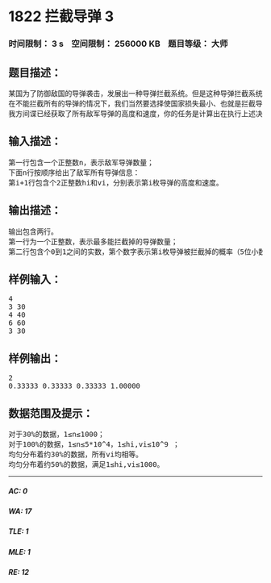 # 1822 拦截导弹 3   
### 时间限制： 3 s&nbsp;&nbsp;&nbsp;&nbsp;空间限制： 256000 KB&nbsp;&nbsp;&nbsp;&nbsp;题目等级： 大师  
## 题目描述：  

<pre>
某国为了防御敌国的导弹袭击，发展出一种导弹拦截系统。但是这种导弹拦截系统有一个缺陷：虽然它的第一发炮弹能够到达任意的高度、并且能够拦截任意速度的导弹，但是以后每一发炮弹都不能高于前一发的高度，其拦截的导弹的飞行速度也不能大于前一发。某天，雷达捕捉到敌国的导弹来袭。由于该系统还在试用阶段，所以只有一套系统，因此有可能不能拦截所有的导弹。 
在不能拦截所有的导弹的情况下，我们当然要选择使国家损失最小、也就是拦截导弹的数量最多的方案。但是拦截导弹数量的最多的方案有可能有多个，如果有多个最优方案，那么我们会随机选取一个作为最终的拦截导弹行动蓝图。
我方间谍已经获取了所有敌军导弹的高度和速度，你的任务是计算出在执行上述决策时，每枚导弹被拦截掉的概率。
</pre>
  
  
## 输入描述：  

<pre>
第一行包含一个正整数n，表示敌军导弹数量；
下面n行按顺序给出了敌军所有导弹信息：
第i+1行包含个2正整数hi和vi，分别表示第i枚导弹的高度和速度。
</pre>
  
  
## 输出描述：  

<pre>
输出包含两行。
第一行为一个正整数，表示最多能拦截掉的导弹数量；
第二行包含个0到1之间的实数，第个数字表示第i枚导弹被拦截掉的概率（5位小数）。
</pre>
  
  
## 样例输入：  

<pre>
4
3 30
4 40
6 60
3 30
</pre>
  
  
## 样例输出：  

<pre>
2
0.33333 0.33333 0.33333 1.00000
</pre>
  
  
## 数据范围及提示：  

<pre>
对于30%的数据，1≤n≤1000；
对于100%的数据，1≤n≤5*10^4，1≤hi,vi≤10^9 ；
均匀分布着约30%的数据，所有vi均相等。
均匀分布着约50%的数据，满足1≤hi,vi≤1000。
</pre>
  
  
***  

##### AC: 0  
##### WA: 17  
##### TLE: 1  
##### MLE: 1  
##### RE: 12  
